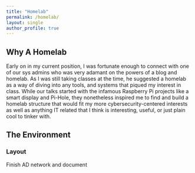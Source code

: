 ```yaml
---
title: "Homelab"
permalink: /homelab/
layout: single
author_profile: true
---
```

## Why A Homelab
Early on in my current position, I was fortunate enough to connect with one of our sys admins who was very adamant on the powers of a blog and homelab. As I was still taking classes at the time, he suggested a homelab as a way of diving into any tools, and systems that piqued my interest in class.
While our talks started with the infamous Raspberry Pi projects like a smart display and Pi-Hole, they nonetheless inspired me to find and build a homelab structure that would fit my more cybersecurity-centered interests as well as anything IT related that I think is interesting, useful, or just plain cool to tinker with.


## The Environment
### Layout
Finish AD network and document
